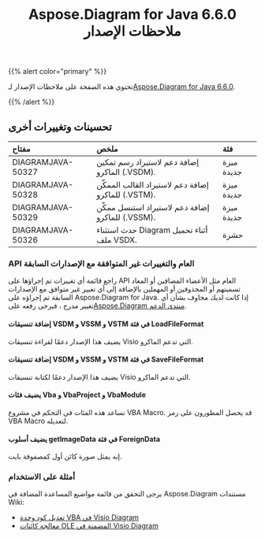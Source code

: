 ﻿---
title: Aspose.Diagram for Java 6.6.0 ملاحظات الإصدار
type: docs
weight: 60
url: /ar/java/aspose-diagram-for-java-6-6-0-release-notes/
---
{{% alert color="primary" %}} 

 تحتوي هذه الصفحة على ملاحظات الإصدار لـ[Aspose.Diagram for Java 6.6.0](https://docs.aspose.com/diagram/java/aspose-diagram-for-java-6-6-0-release-notes/).

{{% /alert %}} 
## **تحسينات وتغييرات أخرى**

|**مفتاح**|**ملخص**|**فئة**|
|:- |:- |:- |
|DIAGRAMJAVA-50327|إضافة دعم لاستيراد رسم تمكين الماكرو (.VSDM).|ميزة جديدة|
|DIAGRAMJAVA-50328|إضافة دعم لاستيراد القالب الممكّن للماكرو (.VSTM).|ميزة جديدة|
|DIAGRAMJAVA-50329|إضافة دعم لاستيراد استنسل ممكّن للماكرو (.VSSM).|ميزة جديدة|
|DIAGRAMJAVA-50326|حدث استثناء Diagram أثناء تحميل ملف VSDX.|حشرة|
### **API العام والتغييرات غير المتوافقة مع الإصدارات السابقة**
راجع قائمة أي تغييرات تم إجراؤها على API العام مثل الأعضاء المضافين أو المعاد تسميتهم أو المحذوفين أو المهملين بالإضافة إلى أي تغيير غير متوافق مع الإصدارات السابقة تم إجراؤه على Aspose.Diagram for Java. إذا كانت لديك مخاوف بشأن أي تغيير مدرج ، فيرجى رفعه على[Aspose.Diagram منتدى الدعم](https://forum.aspose.com/c/diagram/17).
#### **إضافة تنسيقات VSDM و VSSM و VSTM في فئة LoadFileFormat**
يضيف هذا الإصدار دعمًا لقراءة تنسيقات Visio التي تدعم الماكرو.
#### **إضافة تنسيقات VSDM و VSSM و VSTM في فئة SaveFileFormat**
يضيف هذا الإصدار دعمًا لكتابة تنسيقات Visio التي تدعم الماكرو.
#### **يضيف فئات Vba و VbaProject و VbaModule**
تساعد هذه الفئات في التحكم في مشروع VBA Macro. قد يحصل المطورون على رمز VBA Macro لتعديله.
#### **يضيف أسلوب getImageData في فئة ForeignData**
إنه يمثل صورة كائن أول كمصفوفة بايت.
### **أمثلة على الاستخدام**
يرجى التحقق من قائمة مواضيع المساعدة المضافة في Aspose.Diagram مستندات Wiki:

- [تعديل كود وحدة VBA في Visio Diagram](/diagram/ar/java/create-layout-and-auto-fit-shapes/#modify-vba-module-code-in-visio-diagram)
- [معالجة كائنات OLE المضمنة في Visio Diagram](/diagram/ar/java/working-with-ole-objects/)
